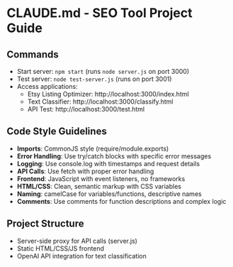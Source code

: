# CLAUDE.md - SEO Tool Project Guide

## Commands
- Start server: `npm start` (runs `node server.js` on port 3000)
- Test server: `node test-server.js` (runs on port 3001)
- Access applications:
  - Etsy Listing Optimizer: http://localhost:3000/index.html
  - Text Classifier: http://localhost:3000/classify.html
  - API Test: http://localhost:3000/test.html

## Code Style Guidelines
- **Imports**: CommonJS style (require/module.exports)
- **Error Handling**: Use try/catch blocks with specific error messages
- **Logging**: Use console.log with timestamps and request details
- **API Calls**: Use fetch with proper error handling
- **Frontend**: JavaScript with event listeners, no frameworks
- **HTML/CSS**: Clean, semantic markup with CSS variables
- **Naming**: camelCase for variables/functions, descriptive names
- **Comments**: Use comments for function descriptions and complex logic

## Project Structure
- Server-side proxy for API calls (server.js)
- Static HTML/CSS/JS frontend
- OpenAI API integration for text classification